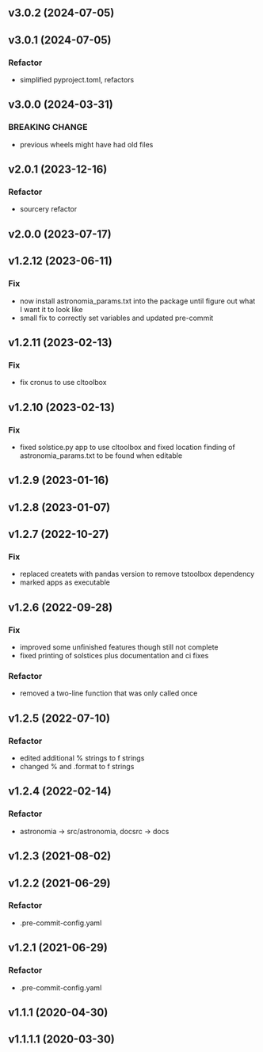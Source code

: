 ## v3.0.2 (2024-07-05)

## v3.0.1 (2024-07-05)

### Refactor

- simplified pyproject.toml, refactors

## v3.0.0 (2024-03-31)

### BREAKING CHANGE

- previous wheels might have had old files

## v2.0.1 (2023-12-16)

### Refactor

- sourcery refactor

## v2.0.0 (2023-07-17)

## v1.2.12 (2023-06-11)

### Fix

- now install astronomia_params.txt into the package until figure out what I want it to look like
- small fix to correctly set variables and updated pre-commit

## v1.2.11 (2023-02-13)

### Fix

- fix cronus to use cltoolbox

## v1.2.10 (2023-02-13)

### Fix

- fixed solstice.py app to use cltoolbox and fixed location finding of astronomia_params.txt to be found when editable

## v1.2.9 (2023-01-16)

## v1.2.8 (2023-01-07)

## v1.2.7 (2022-10-27)

### Fix

- replaced createts with pandas version to remove tstoolbox dependency
- marked apps as executable

## v1.2.6 (2022-09-28)

### Fix

- improved some unfinished features though still not complete
- fixed printing of solstices plus documentation and ci fixes

### Refactor

- removed a two-line function that was only called once

## v1.2.5 (2022-07-10)

### Refactor

- edited additional % strings to f strings
- changed % and .format to f strings

## v1.2.4 (2022-02-14)

### Refactor

- astronomia -> src/astronomia, docsrc -> docs

## v1.2.3 (2021-08-02)

## v1.2.2 (2021-06-29)

### Refactor

- .pre-commit-config.yaml

## v1.2.1 (2021-06-29)

### Refactor

- .pre-commit-config.yaml

## v1.1.1 (2020-04-30)

## v1.1.1.1 (2020-03-30)
